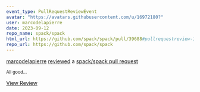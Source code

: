 ```yaml
---
event_type: PullRequestReviewEvent
avatar: "https://avatars.githubusercontent.com/u/16972180?"
user: marcodelapierre
date: 2023-09-12
repo_name: spack/spack
html_url: https://github.com/spack/spack/pull/39688#pullrequestreview-1621145675
repo_url: https://github.com/spack/spack
---
```


<a href='https://github.com/marcodelapierre' target='_blank'>marcodelapierre</a> <a href='https://github.com/spack/spack/pull/39688#pullrequestreview-1621145675' target='_blank'>reviewed</a> a <a href='https://github.com/spack/spack/pull/39688' target='_blank'>spack/spack pull request</a>

<small>All good...</small>

<a href='https://github.com/spack/spack/pull/39688#pullrequestreview-1621145675' target='_blank'>View Review</a>